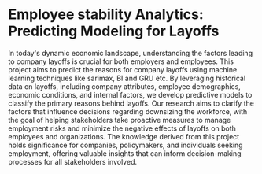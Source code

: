 # Employee stability Analytics: Predicting Modeling for Layoffs
In today's dynamic economic landscape, understanding the factors leading to company layoffs is crucial for both employers and employees. This project aims to predict the reasons for company layoffs using machine learning techniques like sarimax, BI and GRU etc. By leveraging historical data on layoffs, including company attributes, employee demographics, economic conditions, and internal factors, we develop predictive models to classify the primary reasons behind layoffs. Our research aims to clarify the factors that influence decisions regarding downsizing the workforce, with the goal of helping stakeholders take proactive measures to manage employment risks and minimize the negative effects of layoffs on both employees and organizations. The knowledge derived from this project holds significance for companies, policymakers, and individuals seeking employment, offering valuable insights that can inform decision-making processes for all stakeholders involved.
